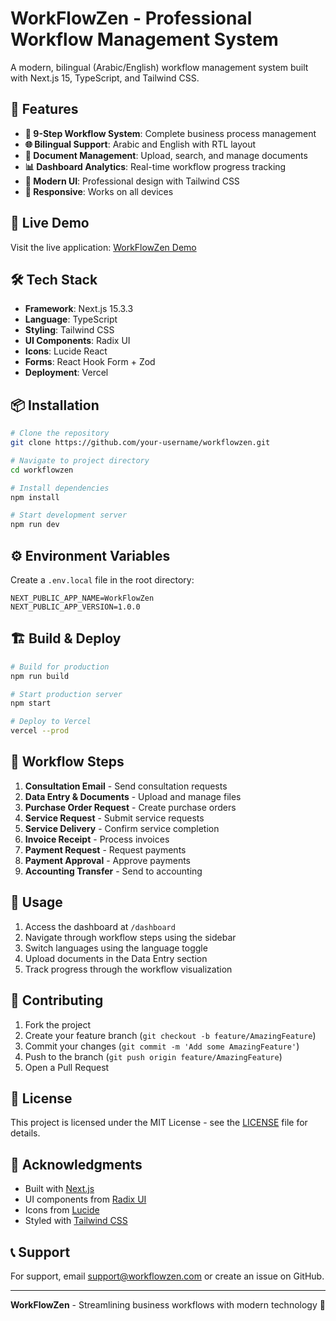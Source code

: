 # WorkFlowZen - Professional Workflow Management System

A modern, bilingual (Arabic/English) workflow management system built with Next.js 15, TypeScript, and Tailwind CSS.

## 🌟 Features

- **🔄 9-Step Workflow System**: Complete business process management
- **🌐 Bilingual Support**: Arabic and English with RTL layout
- **📄 Document Management**: Upload, search, and manage documents
- **📊 Dashboard Analytics**: Real-time workflow progress tracking
- **🎨 Modern UI**: Professional design with Tailwind CSS
- **📱 Responsive**: Works on all devices

## 🚀 Live Demo

Visit the live application: [WorkFlowZen Demo](https://your-vercel-url.vercel.app)

## 🛠️ Tech Stack

- **Framework**: Next.js 15.3.3
- **Language**: TypeScript
- **Styling**: Tailwind CSS
- **UI Components**: Radix UI
- **Icons**: Lucide React
- **Forms**: React Hook Form + Zod
- **Deployment**: Vercel

## 📦 Installation

```bash
# Clone the repository
git clone https://github.com/your-username/workflowzen.git

# Navigate to project directory
cd workflowzen

# Install dependencies
npm install

# Start development server
npm run dev
```

## ⚙️ Environment Variables

Create a `.env.local` file in the root directory:

```env
NEXT_PUBLIC_APP_NAME=WorkFlowZen
NEXT_PUBLIC_APP_VERSION=1.0.0
```

## 🏗️ Build & Deploy

```bash
# Build for production
npm run build

# Start production server
npm start

# Deploy to Vercel
vercel --prod
```

## 📝 Workflow Steps

1. **Consultation Email** - Send consultation requests
2. **Data Entry & Documents** - Upload and manage files
3. **Purchase Order Request** - Create purchase orders
4. **Service Request** - Submit service requests
5. **Service Delivery** - Confirm service completion
6. **Invoice Receipt** - Process invoices
7. **Payment Request** - Request payments
8. **Payment Approval** - Approve payments
9. **Accounting Transfer** - Send to accounting

## 🎯 Usage

1. Access the dashboard at `/dashboard`
2. Navigate through workflow steps using the sidebar
3. Switch languages using the language toggle
4. Upload documents in the Data Entry section
5. Track progress through the workflow visualization

## 🤝 Contributing

1. Fork the project
2. Create your feature branch (`git checkout -b feature/AmazingFeature`)
3. Commit your changes (`git commit -m 'Add some AmazingFeature'`)
4. Push to the branch (`git push origin feature/AmazingFeature`)
5. Open a Pull Request

## 📄 License

This project is licensed under the MIT License - see the [LICENSE](LICENSE) file for details.

## 🙏 Acknowledgments

- Built with [Next.js](https://nextjs.org/)
- UI components from [Radix UI](https://www.radix-ui.com/)
- Icons from [Lucide](https://lucide.dev/)
- Styled with [Tailwind CSS](https://tailwindcss.com/)

## 📞 Support

For support, email support@workflowzen.com or create an issue on GitHub.

---

**WorkFlowZen** - Streamlining business workflows with modern technology 🚀